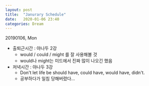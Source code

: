```yaml
---
layout: post
title:  "Janurary Schedule"
date:   2020-01-06 23:40
categories: Dream
---
```

20190106, Mon

- 출퇴근시간 : 야나두 2강
  - would / could / might 를 잘 사용해볼 것
  - would나 might는 미드에서 진짜 많이 나오긴 했음
- 저녁시간 : 야나두 3강
  - Don't let life be should have, could have, would have, didn't.
  - 공부하다가 일침 당해버렸다...




